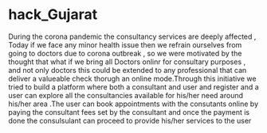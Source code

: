 # hack_Gujarat
During the corona pandemic the consultancy services are deeply affected , Today if we face any minor health issue then we refrain ourselves from going to doctors due to corona outbreak , so we were motivated by the thought that what if we bring all Doctors onlinr for consultary  purposes , and not only doctors this could be extended to any professional that can deliver a valueable check thorugh an online mode.Through this initiative we tried to build a platform where both a consultant and user and register and a user can explore all the consultancies available for his/her need around his/her area .The user can book appointments with the consutants online by paying the consultant fees set by the consultant and once the payment is done the consulsulant can proceed to provide his/her services to the user
